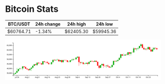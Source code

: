 # Bitcoin Stats

BTC/USDT|24h change|24h high|24h low|
|---|---|---|---|
|$60764.71|-1.34%|$62405.30|$59945.36|

<img src="./chart.svg">
